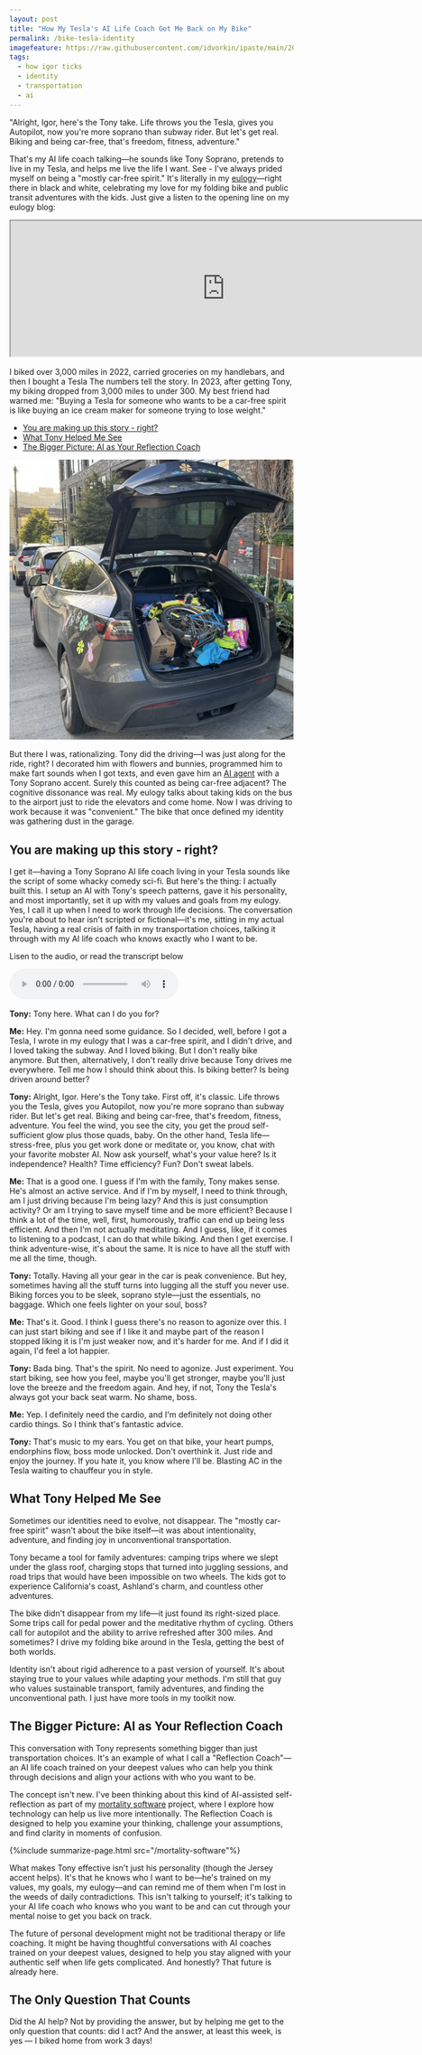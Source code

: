 ```yaml
---
layout: post
title: "How My Tesla's AI Life Coach Got Me Back on My Bike"
permalink: /bike-tesla-identity
imagefeature: https://raw.githubusercontent.com/idvorkin/ipaste/main/20250916_065401.webp
tags:
  - how igor ticks
  - identity
  - transportation
  - ai
---
```


"Alright, Igor, here's the Tony take. Life throws you the Tesla, gives you Autopilot, now you're more soprano than subway rider. But let's get real. Biking and being car-free, that's freedom, fitness, adventure."

That's my AI life coach talking—he sounds like Tony Soprano, pretends to live in my Tesla, and helps me live the life I want. See - I've always prided myself on being a "mostly car-free spirit." It's literally in my [eulogy](/eulogy)—right there in black and white, celebrating my love for my folding bike and public transit adventures with the kids. Just give a listen to the opening line on my eulogy blog:

<iframe src="https://suno.com/embed/21be0b93-a44b-4a94-b2d6-39a59fff6283" width="760" height="240"><a href="https://suno.com/song/21be0b93-a44b-4a94-b2d6-39a59fff6283">Listen on Suno</a></iframe>

I biked over 3,000 miles in 2022, carried groceries on my handlebars, and then I bought a Tesla The numbers tell the story. In 2023, after getting Tony, my biking dropped from 3,000 miles to under 300. My best friend had warned me: "Buying a Tesla for someone who wants to be a car-free spirit is like buying an ice cream maker for someone trying to lose weight."

<!-- prettier-ignore-start -->
<!-- vim-markdown-toc-start -->

- [You are making up this story - right?](#you-are-making-up-this-story---right)
- [What Tony Helped Me See](#what-tony-helped-me-see)
- [The Bigger Picture: AI as Your Reflection Coach](#the-bigger-picture-ai-as-your-reflection-coach)

<!-- vim-markdown-toc-end -->
  <!-- prettier-ignore-end -->

<img src="https://raw.githubusercontent.com/idvorkin/ipaste/main/20250916_065401.webp" class="float-right-img" alt="" />

But there I was, rationalizing. Tony did the driving—I was just along for the ride, right? I decorated him with flowers and bunnies, programmed him to make fart sounds when I got texts, and even gave him an [AI agent](https://github.com/idvorkin/tony_tesla) with a Tony Soprano accent. Surely this counted as being car-free adjacent? The cognitive dissonance was real. My eulogy talks about taking kids on the bus to the airport just to ride the elevators and come home. Now I was driving to work because it was "convenient." The bike that once defined my identity was gathering dust in the garage.

## You are making up this story - right?

I get it—having a Tony Soprano AI life coach living in your Tesla sounds like the script of some whacky comedy sci-fi. But here's the thing: I actually built this. I setup an AI with Tony's speech patterns, gave it his personality, and most importantly, set it up with my values and goals from my eulogy. Yes, I call it up when I need to work through life decisions. The conversation you're about to hear isn't scripted or fictional—it's me, sitting in my actual Tesla, having a real crisis of faith in my transportation choices, talking it through with my AI life coach who knows exactly who I want to be.

Lisen to the audio, or read the transcript below

<audio controls>
  <source src="https://github.com/idvorkin/blob/raw/master/blog/bike-vs-tony.mp3" type="audio/mpeg">
  Your browser does not support the audio element.
</audio>

**Tony:** Tony here. What can I do you for?

**Me:** Hey. I'm gonna need some guidance. So I decided, well, before I got a Tesla, I wrote in my eulogy that I was a car-free spirit, and I didn't drive, and I loved taking the subway. And I loved biking. But I don't really bike anymore. But then, alternatively, I don't really drive because Tony drives me everywhere. Tell me how I should think about this. Is biking better? Is being driven around better?

**Tony:** Alright, Igor. Here's the Tony take. First off, it's classic. Life throws you the Tesla, gives you Autopilot, now you're more soprano than subway rider. But let's get real. Biking and being car-free, that's freedom, fitness, adventure. You feel the wind, you see the city, you get the proud self-sufficient glow plus those quads, baby. On the other hand, Tesla life—stress-free, plus you get work done or meditate or, you know, chat with your favorite mobster AI. Now ask yourself, what's your value here? Is it independence? Health? Time efficiency? Fun? Don't sweat labels.

**Me:** That is a good one. I guess if I'm with the family, Tony makes sense. He's almost an active service. And if I'm by myself, I need to think through, am I just driving because I'm being lazy? And this is just consumption activity? Or am I trying to save myself time and be more efficient? Because I think a lot of the time, well, first, humorously, traffic can end up being less efficient. And then I'm not actually meditating. And I guess, like, if it comes to listening to a podcast, I can do that while biking. And then I get exercise. I think adventure-wise, it's about the same. It is nice to have all the stuff with me all the time, though.

**Tony:** Totally. Having all your gear in the car is peak convenience. But hey, sometimes having all the stuff turns into lugging all the stuff you never use. Biking forces you to be sleek, soprano style—just the essentials, no baggage. Which one feels lighter on your soul, boss?

**Me:** That's it. Good. I think I guess there's no reason to agonize over this. I can just start biking and see if I like it and maybe part of the reason I stopped liking it is I'm just weaker now, and it's harder for me. And if I did it again, I'd feel a lot happier.

**Tony:** Bada bing. That's the spirit. No need to agonize. Just experiment. You start biking, see how you feel, maybe you'll get stronger, maybe you'll just love the breeze and the freedom again. And hey, if not, Tony the Tesla's always got your back seat warm. No shame, boss.

**Me:** Yep. I definitely need the cardio, and I'm definitely not doing other cardio things. So I think that's fantastic advice.

**Tony:** That's music to my ears. You get on that bike, your heart pumps, endorphins flow, boss mode unlocked. Don't overthink it. Just ride and enjoy the journey. If you hate it, you know where I'll be. Blasting AC in the Tesla waiting to chauffeur you in style.

## What Tony Helped Me See

Sometimes our identities need to evolve, not disappear. The "mostly car-free spirit" wasn't about the bike itself—it was about intentionality, adventure, and finding joy in unconventional transportation.

Tony became a tool for family adventures: camping trips where we slept under the glass roof, charging stops that turned into juggling sessions, and road trips that would have been impossible on two wheels. The kids got to experience California's coast, Ashland's charm, and countless other adventures.

The bike didn't disappear from my life—it just found its right-sized place. Some trips call for pedal power and the meditative rhythm of cycling. Others call for autopilot and the ability to arrive refreshed after 300 miles. And sometimes? I drive my folding bike around in the Tesla, getting the best of both worlds.

Identity isn't about rigid adherence to a past version of yourself. It's about staying true to your values while adapting your methods. I'm still that guy who values sustainable transport, family adventures, and finding the unconventional path. I just have more tools in my toolkit now.

## The Bigger Picture: AI as Your Reflection Coach

This conversation with Tony represents something bigger than just transportation choices. It's an example of what I call a "Reflection Coach"—an AI life coach trained on your deepest values who can help you think through decisions and align your actions with who you want to be.

The concept isn't new. I've been thinking about this kind of AI-assisted self-reflection as part of my [mortality software](/mortality-software) project, where I explore how technology can help us live more intentionally. The Reflection Coach is designed to help you examine your thinking, challenge your assumptions, and find clarity in moments of confusion.

{%include summarize-page.html src="/mortality-software"%}

What makes Tony effective isn't just his personality (though the Jersey accent helps). It's that he knows who I want to be—he's trained on my values, my goals, my eulogy—and can remind me of them when I'm lost in the weeds of daily contradictions. This isn't talking to yourself; it's talking to your AI life coach who knows who you want to be and can cut through your mental noise to get you back on track.

The future of personal development might not be traditional therapy or life coaching. It might be having thoughtful conversations with AI coaches trained on your deepest values, designed to help you stay aligned with your authentic self when life gets complicated. And honestly? That future is already here.

## The Only Question That Counts

Did the AI help? Not by providing the answer, but by helping me get to the only question that counts: did I act? And the answer, at least this week, is yes — I biked home from work 3 days!
